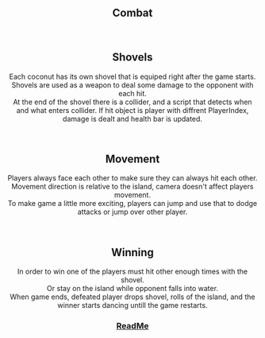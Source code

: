 <h2 align="center">Combat</h2>


<br>
<h2 align="center">Shovels</h2>
<p align="center">
    Each coconut has its own shovel that is equiped right after the game starts.<br>
    Shovels are used as a weapon to deal some damage to the opponent with each hit.<br>
    At the end of the shovel there is a collider, and a script that detects when and what enters collider.
    If hit object is player with diffrent PlayerIndex, damage is dealt and health bar is updated.
</p>

<br>
<h2 align="center">Movement</h2>
<p align="center">
    Players always face each other to make sure they can always hit each other.<br>
    Movement direction is relative to the island, camera doesn't affect players movement.<br>
    To make game a little more exciting, players can jump and use that to dodge attacks or jump over other player.
</p>

<br>
<h2 align="center">Winning</h2>
<p align="center">
    In order to win one of the players must hit other enough times with the shovel.<br>
    Or stay on the island while opponent falls into water.<br>
    When game ends, defeated player drops shovel, rolls of the island, and the winner starts dancing untill the game restarts.
</p>


<h3 align="center">
  <a href="README.md">ReadMe</a>
</h3>
